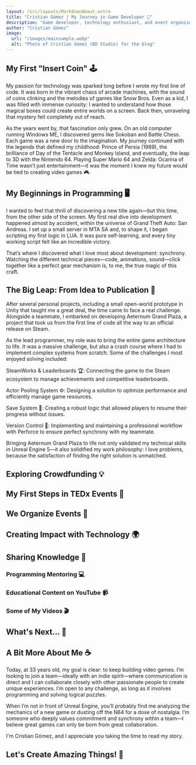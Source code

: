 ```yaml
---
layout: /src/layouts/MarkdownAbout.astro
title: "Cristian Gómez | My Journey in Game Developer 🚀"
description: "Game developer, technology enthusiast, and event organizer. From my beginnings in development to creating communities and impactful projects, here I share my journey, experiences, and learnings. 🚀☕"
author: "Cristian Gómez"
image:
  url: "/images/mainsample.webp"
  alt: "Photo of Cristian Gómez (BD Studio) for the blog"
---
```


## My First "Insert Coin" 🕹️
My passion for technology was sparked long before I wrote my first line of code. It was born in the vibrant chaos of arcade machines, with the sound of coins clinking and the melodies of games like Snow Bros. Even as a kid, I was filled with immense curiosity: I wanted to understand how those magical boxes could create entire worlds on a screen. Back then, unraveling that mystery felt completely out of reach.

As the years went by, that fascination only grew. On an old computer running Windows ME, I discovered gems like Sokoban and Battle Chess. Each game was a new door to the imagination. My journey continued with the legends that defined my childhood: Prince of Persia (1989), the brilliance of Day of the Tentacle and Monkey Island, and eventually, the leap to 3D with the Nintendo 64. Playing Super Mario 64 and Zelda: Ocarina of Time wasn’t just entertainment—it was the moment I knew my future would be tied to creating video games 🎮.

## My Beginnings in Programming 🖥️

I wanted to feel that thrill of discovering a new title again—but this time, from the other side of the screen. My first real dive into development happened almost by accident, within the universe of Grand Theft Auto: San Andreas. I set up a small server in MTA SA and, to shape it, I began scripting my first logic in LUA. It was pure self-learning, and every tiny working script felt like an incredible victory.

That’s where I discovered what I love most about development: synchrony. Watching the different technical pieces—code, animations, sound—click together like a perfect gear mechanism is, to me, the true magic of this craft.

## The Big Leap: From Idea to Publication 🚀

After several personal projects, including a small open-world prototype in Unity that taught me a great deal, the time came to face a real challenge. Alongside a teammate, I embarked on developing Aeternum Grand Plaza, a project that took us from the first line of code all the way to an official release on Steam.

As the lead programmer, my role was to bring the entire game architecture to life. It was a massive challenge, but also a crash course where I had to implement complex systems from scratch. Some of the challenges I most enjoyed solving included:

SteamWorks & Leaderboards 🏆: Connecting the game to the Steam ecosystem to manage achievements and competitive leaderboards.

Actor Pooling System ⚙️: Designing a solution to optimize performance and efficiently manage game resources.

Save System 💾: Creating a robust logic that allowed players to resume their progress without issues.

Version Control 🤝: Implementing and maintaining a professional workflow with Perforce to ensure perfect synchrony with my teammate.

Bringing Aeternum Grand Plaza to life not only validated my technical skills in Unreal Engine 5—it also solidified my work philosophy: I love problems, because the satisfaction of finding the right solution is unmatched.

## Exploring Crowdfunding 💡
## My First Steps in TEDx Events 🎤
## We Organize Events 🚀
## Creating Impact with Technology 🌍
## Sharing Knowledge 🧠
### Programming Mentoring 💻
### Educational Content on YouTube 📹
### Some of My Videos 🎬
## What's Next... 🚀
## A Bit More About Me ☕

Today, at 33 years old, my goal is clear: to keep building video games. I’m looking to join a team—ideally with an indie spirit—where communication is direct and I can collaborate closely with other passionate people to create unique experiences. I’m open to any challenge, as long as it involves programming and solving logical puzzles.

When I’m not in front of Unreal Engine, you’ll probably find me analyzing the mechanics of a new game or dusting off the N64 for a dose of nostalgia. I’m someone who deeply values commitment and synchrony within a team—I believe great games can only be born from great collaboration.

I'm Cristian Gómez, and I appreciate you taking the time to read my story.

## Let's Create Amazing Things! 🚀 